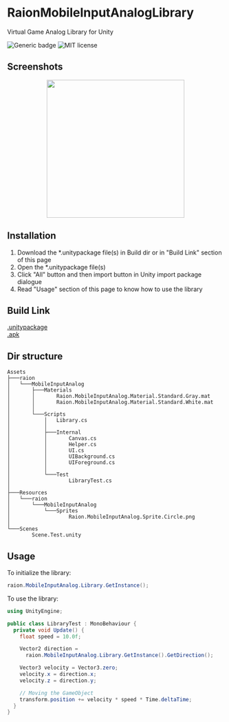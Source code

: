 # RaionMobileInputAnalogLibrary
Virtual Game Analog Library for Unity
  
![Generic badge](https://img.shields.io/badge/Version-1.0.1-green.svg)
![MIT license](https://img.shields.io/badge/License-MIT-blue.svg)

## Screenshots
<p align="center">
  <img src="https://raw.githubusercontent.com/jmsrsd/RaionMobileInputAnalog/master/Screenshots/Screenshot.00.gif" height="320"/>
</p>

## Installation
1. Download the \*.unitypackage file(s) in Build dir or in "Build Link" section of this page
2. Open the \*.unitypackage file(s)
3. Click "All" button and then import button in Unity import package dialogue
4. Read "Usage" section of this page to know how to use the library

## Build Link
[.unitypackage](https://github.com/jmsrsd/RaionMobileInputAnalogLibrary/blob/master/Build/101/raion.MobileInputAnalogLibrary.101.unitypackage)  
[.apk](https://github.com/jmsrsd/RaionMobileInputAnalogLibrary/blob/master/Build/apk/100/raion.MobileInputAnalogLibrary.100.apk)
  
## Dir structure
```
Assets
├───raion
│   └───MobileInputAnalog
│       ├───Materials
│       │       Raion.MobileInputAnalog.Material.Standard.Gray.mat
│       │       Raion.MobileInputAnalog.Material.Standard.White.mat
│       │
│       └───Scripts
│           │   Library.cs
│           │
│           ├───Internal
│           │       Canvas.cs
│           │       Helper.cs
│           │       UI.cs
│           │       UIBackground.cs
│           │       UIForeground.cs
│           │
│           └───Test
│                   LibraryTest.cs
│
├───Resources
│   └───raion
│       └───MobileInputAnalog
│           └───Sprites
│                   Raion.MobileInputAnalog.Sprite.Circle.png
│
└───Scenes
        Scene.Test.unity
```
  
## Usage
To initialize the library:
```C#
raion.MobileInputAnalog.Library.GetInstance();
```

To use the library:
```C#
using UnityEngine;

public class LibraryTest : MonoBehaviour {
  private void Update() {
    float speed = 10.0f;

    Vector2 direction =
      raion.MobileInputAnalog.Library.GetInstance().GetDirection();

    Vector3 velocity = Vector3.zero;
    velocity.x = direction.x;
    velocity.z = direction.y;

    // Moving the GameObject
    transform.position += velocity * speed * Time.deltaTime;
  }
}

```

